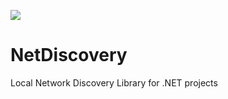![](https://github.com/Malcolmnixon/NetDiscovery/workflows/dotnet-windows/badge.svg)

# NetDiscovery
Local Network Discovery Library for .NET projects
